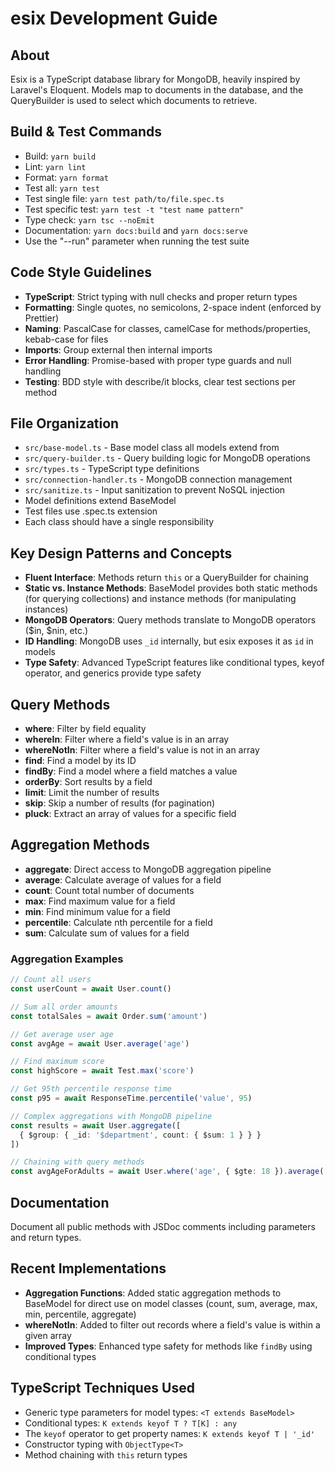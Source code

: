 # esix Development Guide

## About

Esix is a TypeScript database library for MongoDB, heavily inspired by Laravel's
Eloquent. Models map to documents in the database, and the QueryBuilder is used
to select which documents to retrieve.

## Build & Test Commands

- Build: `yarn build`
- Lint: `yarn lint`
- Format: `yarn format`
- Test all: `yarn test`
- Test single file: `yarn test path/to/file.spec.ts`
- Test specific test: `yarn test -t "test name pattern"`
- Type check: `yarn tsc --noEmit`
- Documentation: `yarn docs:build` and `yarn docs:serve`
- Use the "--run" parameter when running the test suite

## Code Style Guidelines

- **TypeScript**: Strict typing with null checks and proper return types
- **Formatting**: Single quotes, no semicolons, 2-space indent (enforced by
  Prettier)
- **Naming**: PascalCase for classes, camelCase for methods/properties,
  kebab-case for files
- **Imports**: Group external then internal imports
- **Error Handling**: Promise-based with proper type guards and null handling
- **Testing**: BDD style with describe/it blocks, clear test sections per method

## File Organization

- `src/base-model.ts` - Base model class all models extend from
- `src/query-builder.ts` - Query building logic for MongoDB operations
- `src/types.ts` - TypeScript type definitions
- `src/connection-handler.ts` - MongoDB connection management
- `src/sanitize.ts` - Input sanitization to prevent NoSQL injection
- Model definitions extend BaseModel
- Test files use .spec.ts extension
- Each class should have a single responsibility

## Key Design Patterns and Concepts

- **Fluent Interface**: Methods return `this` or a QueryBuilder for chaining
- **Static vs. Instance Methods**: BaseModel provides both static methods (for
  querying collections) and instance methods (for manipulating instances)
- **MongoDB Operators**: Query methods translate to MongoDB operators
  ($in,
  $nin, etc.)
- **ID Handling**: MongoDB uses `_id` internally, but esix exposes it as `id` in
  models
- **Type Safety**: Advanced TypeScript features like conditional types, keyof
  operator, and generics provide type safety

## Query Methods

- **where**: Filter by field equality
- **whereIn**: Filter where a field's value is in an array
- **whereNotIn**: Filter where a field's value is not in an array
- **find**: Find a model by its ID
- **findBy**: Find a model where a field matches a value
- **orderBy**: Sort results by a field
- **limit**: Limit the number of results
- **skip**: Skip a number of results (for pagination)
- **pluck**: Extract an array of values for a specific field

## Aggregation Methods

- **aggregate**: Direct access to MongoDB aggregation pipeline
- **average**: Calculate average of values for a field
- **count**: Count total number of documents
- **max**: Find maximum value for a field
- **min**: Find minimum value for a field
- **percentile**: Calculate nth percentile for a field
- **sum**: Calculate sum of values for a field

### Aggregation Examples

```typescript
// Count all users
const userCount = await User.count()

// Sum all order amounts
const totalSales = await Order.sum('amount')

// Get average user age
const avgAge = await User.average('age')

// Find maximum score
const highScore = await Test.max('score')

// Get 95th percentile response time
const p95 = await ResponseTime.percentile('value', 95)

// Complex aggregations with MongoDB pipeline
const results = await User.aggregate([
  { $group: { _id: '$department', count: { $sum: 1 } } }
])

// Chaining with query methods
const avgAgeForAdults = await User.where('age', { $gte: 18 }).average('age')
```

## Documentation

Document all public methods with JSDoc comments including parameters and return
types.

## Recent Implementations

- **Aggregation Functions**: Added static aggregation methods to BaseModel for
  direct use on model classes (count, sum, average, max, min, percentile,
  aggregate)
- **whereNotIn**: Added to filter out records where a field's value is within a
  given array
- **Improved Types**: Enhanced type safety for methods like `findBy` using
  conditional types

## TypeScript Techniques Used

- Generic type parameters for model types: `<T extends BaseModel>`
- Conditional types: `K extends keyof T ? T[K] : any`
- The `keyof` operator to get property names: `K extends keyof T | '_id'`
- Constructor typing with `ObjectType<T>`
- Method chaining with `this` return types
